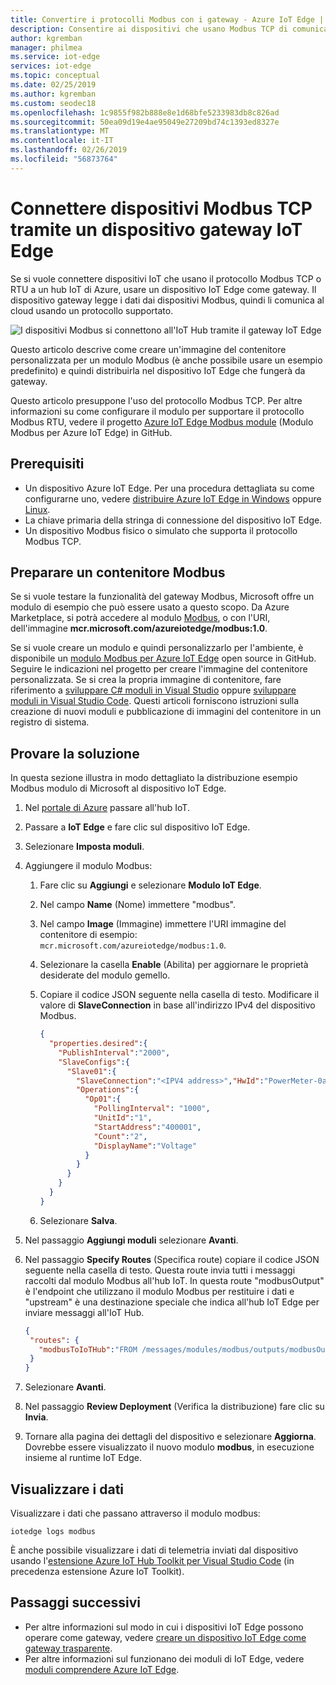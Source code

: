 ```yaml
---
title: Convertire i protocolli Modbus con i gateway - Azure IoT Edge | Microsoft Docs
description: Consentire ai dispositivi che usano Modbus TCP di comunicare con l'hub IoT di Azure creando un dispositivo gateway IoT Edge
author: kgremban
manager: philmea
ms.service: iot-edge
services: iot-edge
ms.topic: conceptual
ms.date: 02/25/2019
ms.author: kgremban
ms.custom: seodec18
ms.openlocfilehash: 1c9855f982b888e8e1d68bfe5233983db8c826ad
ms.sourcegitcommit: 50ea09d19e4ae95049e27209bd74c1393ed8327e
ms.translationtype: MT
ms.contentlocale: it-IT
ms.lasthandoff: 02/26/2019
ms.locfileid: "56873764"
---
```

# <a name="connect-modbus-tcp-devices-through-an-iot-edge-device-gateway"></a>Connettere dispositivi Modbus TCP tramite un dispositivo gateway IoT Edge

Se si vuole connettere dispositivi IoT che usano il protocollo Modbus TCP o RTU a un hub IoT di Azure, usare un dispositivo IoT Edge come gateway. Il dispositivo gateway legge i dati dai dispositivi Modbus, quindi li comunica al cloud usando un protocollo supportato.

![I dispositivi Modbus si connettono all'IoT Hub tramite il gateway IoT Edge](./media/deploy-modbus-gateway/diagram.png)

Questo articolo descrive come creare un'immagine del contenitore personalizzata per un modulo Modbus (è anche possibile usare un esempio predefinito) e quindi distribuirla nel dispositivo IoT Edge che fungerà da gateway.

Questo articolo presuppone l'uso del protocollo Modbus TCP. Per altre informazioni su come configurare il modulo per supportare il protocollo Modbus RTU, vedere il progetto [Azure IoT Edge Modbus module](https://github.com/Azure/iot-edge-modbus) (Modulo Modbus per Azure IoT Edge) in GitHub.

## <a name="prerequisites"></a>Prerequisiti
* Un dispositivo Azure IoT Edge. Per una procedura dettagliata su come configurarne uno, vedere [distribuire Azure IoT Edge in Windows](quickstart.md) oppure [Linux](quickstart-linux.md).
* La chiave primaria della stringa di connessione del dispositivo IoT Edge.
* Un dispositivo Modbus fisico o simulato che supporta il protocollo Modbus TCP.

## <a name="prepare-a-modbus-container"></a>Preparare un contenitore Modbus

Se si vuole testare la funzionalità del gateway Modbus, Microsoft offre un modulo di esempio che può essere usato a questo scopo. Da Azure Marketplace, si potrà accedere al modulo [Modbus](https://azuremarketplace.microsoft.com/en-us/marketplace/apps/microsoft_iot.edge-modbus?tab=Overview), o con l'URI, dell'immagine **mcr.microsoft.com/azureiotedge/modbus:1.0**.

Se si vuole creare un modulo e quindi personalizzarlo per l'ambiente, è disponibile un [modulo Modbus per Azure IoT Edge](https://github.com/Azure/iot-edge-modbus) open source in GitHub. Seguire le indicazioni nel progetto per creare l'immagine del contenitore personalizzata. Se si crea la propria immagine di contenitore, fare riferimento a [sviluppare C# moduli in Visual Studio](how-to-visual-studio-develop-csharp-module.md) oppure [sviluppare moduli in Visual Studio Code](how-to-vs-code-develop-module.md). Questi articoli forniscono istruzioni sulla creazione di nuovi moduli e pubblicazione di immagini del contenitore in un registro di sistema.

## <a name="try-the-solution"></a>Provare la soluzione

In questa sezione illustra in modo dettagliato la distribuzione esempio Modbus modulo di Microsoft al dispositivo IoT Edge.

1. Nel [portale di Azure](https://portal.azure.com/) passare all'hub IoT.

2. Passare a **IoT Edge** e fare clic sul dispositivo IoT Edge.

3. Selezionare **Imposta moduli**.

4. Aggiungere il modulo Modbus:

   1. Fare clic su **Aggiungi** e selezionare **Modulo IoT Edge**.

   2. Nel campo **Name** (Nome) immettere "modbus".

   3. Nel campo **Image** (Immagine) immettere l'URI immagine del contenitore di esempio: `mcr.microsoft.com/azureiotedge/modbus:1.0`.

   4. Selezionare la casella **Enable** (Abilita) per aggiornare le proprietà desiderate del modulo gemello.

   5. Copiare il codice JSON seguente nella casella di testo. Modificare il valore di **SlaveConnection** in base all'indirizzo IPv4 del dispositivo Modbus.

      ```JSON
      {
        "properties.desired":{
          "PublishInterval":"2000",
          "SlaveConfigs":{
            "Slave01":{
              "SlaveConnection":"<IPV4 address>","HwId":"PowerMeter-0a:01:01:01:01:01",
              "Operations":{
                "Op01":{
                  "PollingInterval": "1000",
                  "UnitId":"1",
                  "StartAddress":"400001",
                  "Count":"2",
                  "DisplayName":"Voltage"
                }
              }
            }
          }
        }
      }
      ```

   6. Selezionare **Salva**.

5. Nel passaggio **Aggiungi moduli** selezionare **Avanti**.

7. Nel passaggio **Specify Routes** (Specifica route) copiare il codice JSON seguente nella casella di testo. Questa route invia tutti i messaggi raccolti dal modulo Modbus all'hub IoT. In questa route "modbusOutput" è l'endpoint che utilizzano il modulo Modbus per restituire i dati e "upstream" è una destinazione speciale che indica all'hub IoT Edge per inviare messaggi all'IoT Hub.
   ```JSON
   {
    "routes": {
      "modbusToIoTHub":"FROM /messages/modules/modbus/outputs/modbusOutput INTO $upstream"
    }
   }
   ```

8. Selezionare **Avanti**.

9. Nel passaggio **Review Deployment** (Verifica la distribuzione) fare clic su **Invia**.

10. Tornare alla pagina dei dettagli del dispositivo e selezionare **Aggiorna**. Dovrebbe essere visualizzato il nuovo modulo **modbus**, in esecuzione insieme al runtime IoT Edge.

## <a name="view-data"></a>Visualizzare i dati
Visualizzare i dati che passano attraverso il modulo modbus:
```cmd/sh
iotedge logs modbus
```

È anche possibile visualizzare i dati di telemetria inviati dal dispositivo usando l'[estensione Azure IoT Hub Toolkit per Visual Studio Code](https://marketplace.visualstudio.com/items?itemName=vsciot-vscode.azure-iot-toolkit) (in precedenza estensione Azure IoT Toolkit).

## <a name="next-steps"></a>Passaggi successivi

- Per altre informazioni sul modo in cui i dispositivi IoT Edge possono operare come gateway, vedere [creare un dispositivo IoT Edge come gateway trasparente](./how-to-create-transparent-gateway.md).
- Per altre informazioni sul funzionano dei moduli di IoT Edge, vedere [moduli comprendere Azure IoT Edge](iot-edge-modules.md).

